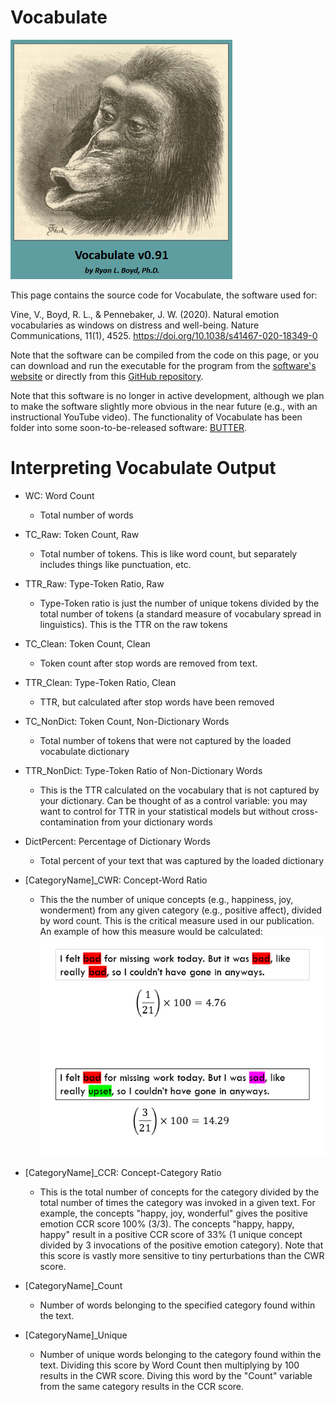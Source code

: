 # Vocabulate

![banner](gitDocs/Splash.png)

This page contains the source code for Vocabulate, the software used for:

Vine, V., Boyd, R. L., & Pennebaker, J. W. (2020). Natural emotion vocabularies as windows on distress and well-being. Nature Communications, 11(1), 4525. https://doi.org/10.1038/s41467-020-18349-0

Note that the software can be compiled from the code on this page, or you can download and run the executable for the program from the [software's website](https://www.ryanboyd.io/software/vocabulate/) or directly from this [GitHub repository](https://github.com/ryanboyd/Vocabulate/releases/tag/v0.91). 

Note that this software is no longer in active development, although we plan to make the software slightly more obvious in the near future (e.g., with an instructional YouTube video). The functionality of Vocabulate has been folder into some soon-to-be-released software: [BUTTER](https://www.butter.tools/).

# Interpreting Vocabulate Output

* WC: Word Count
  * Total number of words

* TC_Raw: Token Count, Raw
  * Total number of tokens. This is like word count, but separately includes things like punctuation, etc.

* TTR_Raw: Type-Token Ratio, Raw
  * Type-Token ratio is just the number of unique tokens divided by the total number of tokens (a standard measure of vocabulary spread in linguistics). This is the TTR on the raw tokens

* TC_Clean: Token Count, Clean
  * Token count after stop words are removed from text.

* TTR_Clean: Type-Token Ratio, Clean
  * TTR, but calculated after stop words have been removed

* TC_NonDict: Token Count, Non-Dictionary Words
  * Total number of tokens that were not captured by the loaded vocabulate dictionary

* TTR_NonDict: Type-Token Ratio of Non-Dictionary Words
  * This is the TTR calculated on the vocabulary that is not captured by your dictionary. Can be thought of as a control variable: you may want to control for TTR in your statistical models but without cross-contamination from your dictionary words

* DictPercent: Percentage of Dictionary Words
  * Total percent of your text that was captured by the loaded dictionary

* [CategoryName]_CWR: Concept-Word Ratio
  * This the the number of unique concepts (e.g., happiness, joy, wonderment) from any given category (e.g., positive affect), divided by word count. This is the critical measure used in our publication. An example of how this measure would be calculated:
  ![banner](gitDocs/CWR_Example.png)
 
* [CategoryName]_CCR: Concept-Category Ratio
  * This is the total number of concepts for the category divided by the total number of times the category was invoked in a given text. For example, the concepts "happy, joy, wonderful" gives the positive emotion CCR score 100% (3/3). The concepts "happy, happy, happy" result in a positive CCR score of 33% (1 unique concept divided by 3 invocations of the positive emotion category). Note that this score is vastly more sensitive to tiny perturbations than the CWR score.

* [CategoryName]_Count
  * Number of words belonging to the specified category found within the text.

* [CategoryName]_Unique
  * Number of unique words belonging to the category found within the text. Dividing this score by Word Count then multiplying by 100 results in the CWR score. Diving this word by the "Count" variable from the same category results in the CCR score.
